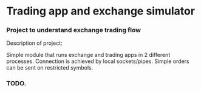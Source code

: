 # Trading app and exchange simulator 

### Project to understand exchange trading flow

Description of project:

Simple module that runs exchange and trading apps in 2 different processes.
Connection is achieved by local sockets/pipes.
Simple orders can be sent on restricted symbols.

### TODO.
